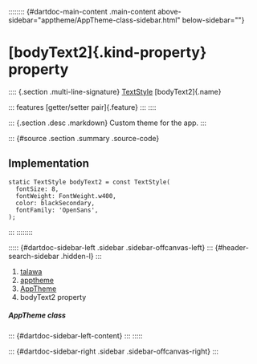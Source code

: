 :::::::: {#dartdoc-main-content .main-content above-sidebar="apptheme/AppTheme-class-sidebar.html" below-sidebar=""}
<div>

# [bodyText2]{.kind-property} property

</div>

:::: {.section .multi-line-signature}
[TextStyle](https://api.flutter.dev/flutter/painting/TextStyle-class.html)
[bodyText2]{.name}

::: features
[getter/setter pair]{.feature}
:::
::::

::: {.section .desc .markdown}
Custom theme for the app.
:::

::: {#source .section .summary .source-code}
## Implementation

``` language-dart
static TextStyle bodyText2 = const TextStyle(
  fontSize: 8,
  fontWeight: FontWeight.w400,
  color: blackSecondary,
  fontFamily: 'OpenSans',
);
```
:::
::::::::

::::: {#dartdoc-sidebar-left .sidebar .sidebar-offcanvas-left}
::: {#header-search-sidebar .hidden-l}
:::

1.  [talawa](../../index.html)
2.  [apptheme](../../apptheme/)
3.  [AppTheme](../../apptheme/AppTheme-class.html)
4.  bodyText2 property

##### AppTheme class

::: {#dartdoc-sidebar-left-content}
:::
:::::

::: {#dartdoc-sidebar-right .sidebar .sidebar-offcanvas-right}
:::
